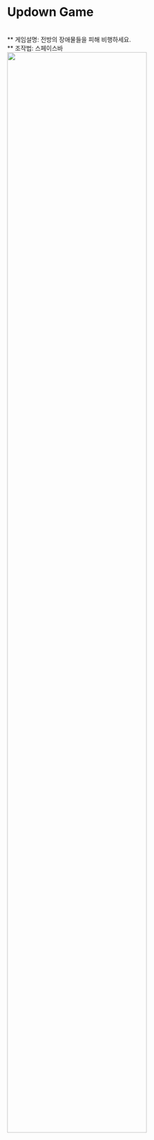
# Updown Game
</br>
** 게임설명: 전방의 장애물들을 피해 비행하세요. 
</br>
** 조작법: 스페이스바
</br>

<img width="80%" src="https://user-images.githubusercontent.com/71778475/174717578-8f041d9e-6fd9-4cfa-8925-a86124530825.gif"/>
